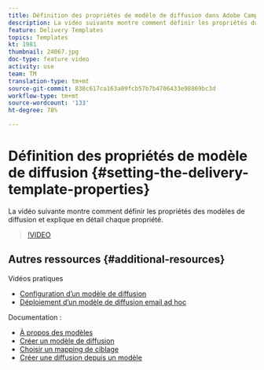 ```yaml
---
title: Définition des propriétés de modèle de diffusion dans Adobe Campaign Classic
description: La vidéo suivante montre comment définir les propriétés du modèle de diffusion dans Adobe Campaign Classic et explique en détail chaque propriété.
feature: Delivery Templates
topics: Templates
kt: 1981
thumbnail: 24067.jpg
doc-type: feature video
activity: use
team: TM
translation-type: tm+mt
source-git-commit: 838c617ca163a09fcb57b7b4706433e98869bc3d
workflow-type: tm+mt
source-wordcount: '133'
ht-degree: 78%

---
```



# Définition des propriétés de modèle de diffusion {#setting-the-delivery-template-properties}

La vidéo suivante montre comment définir les propriétés des modèles de diffusion et explique en détail chaque propriété.

>[!VIDEO](https://video.tv.adobe.com/v/24067?quality=12)

## Autres ressources {#additional-resources}

Vidéos pratiques

* [Configuration d’un modèle de diffusion](/help/sending-messages/using-delivery-templates/configuring-a-delivery-template.md)
* [Déploiement d’un modèle de diffusion email ad hoc](/help/sending-messages/using-delivery-templates/deploying-ad-hoc-email-delivery-template.md)

Documentation :

* [À propos des modèles](https://docs.adobe.com/content/help/fr-FR/campaign-classic/using/sending-messages/using-delivery-templates/about-templates.html)
* [Créer un modèle de diffusion](https://docs.adobe.com/content/help/fr-FR/campaign-classic/using/sending-messages/using-delivery-templates/creating-a-delivery-template.html)
* [Choisir un mapping de ciblage](https://docs.adobe.com/content/help/fr-FR/campaign-classic/using/sending-messages/using-delivery-templates/selecting-a-target-mapping.html)
* [Créer une diffusion depuis un modèle](https://docs.adobe.com/content/help/fr-FR/campaign-classic/using/sending-messages/using-delivery-templates/creating-a-delivery-from-a-template.html)
